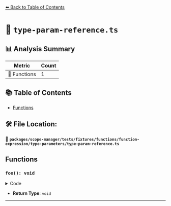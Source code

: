 [⬅️ Back to Table of Contents](../../../../../../../index.md)

# 📄 `type-param-reference.ts`

## 📊 Analysis Summary

| Metric | Count |
|--------|-------|
| 🔧 Functions | 1 |

## 📚 Table of Contents

- [Functions](#functions)

## 🛠️ File Location:
📂 **`packages/scope-manager/tests/fixtures/functions/function-expression/type-parameters/type-param-reference.ts`**

## Functions

### `foo(): void`

<details><summary>Code</summary>

```ts
function <T, U = T>() {}
```
</details>

- **Return Type**: `void`

---